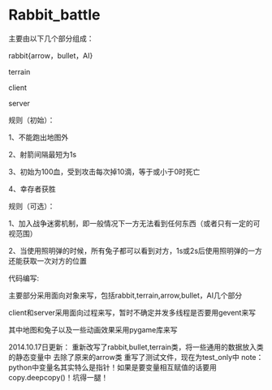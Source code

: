Rabbit_battle
=============

主要由以下几个部分组成：

rabbit{arrow，bullet，AI}

terrain

client

server

规则（初始）：

1、不能跑出地图外

2、射箭间隔最短为1s

3、初始为100血，受到攻击每次掉10滴，等于或小于0时死亡

4、幸存者获胜

规则（可选）：

1、加入战争迷雾机制，即一般情况下一方无法看到任何东西（或者只有一定的可视范围）

2、当使用照明弹的时候，所有兔子都可以看到对方，1s或2s后使用照明弹的一方还能获取一次对方的位置


代码编写:

主要部分采用面向对象来写，包括rabbit,terrain,arrow,bullet，AI几个部分

client和server采用面向过程来写，暂时不确定并发多线程是否要用gevent来写

其中地图和兔子以及一些动画效果采用pygame库来写

2014.10.17日更新：
重新改写了rabbit,bullet,terrain类，将一些通用的数据放入类的静态变量中
去除了原来的arrow类
重写了测试文件，现在为test_only中
note：python中变量名其实特么是指针！如果是要变量相互赋值的话要用copy.deepcopy()！坑得一腿！